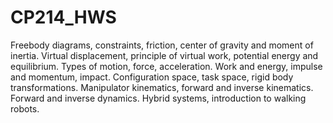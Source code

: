 # CP214_HWS

 Freebody diagrams, constraints, friction, center of gravity and moment of inertia. Virtual displacement, principle of virtual
work, potential energy and equilibrium. Types of motion, force, acceleration. Work and energy, impulse and
momentum, impact. Configuration space, task space, rigid body transformations. Manipulator kinematics, forward
and inverse kinematics. Forward and inverse dynamics. Hybrid systems, introduction to walking robots.
